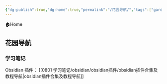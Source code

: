 ```yaml
---
{"dg-publish":true,"dg-home":true,"permalink":"/花园导航/","tags":["gardenEntry"],"dgPassFrontmatter":true,"noteIcon":""}
---
```


🏠Home
## 花园导航
### 学习笔记
Obsidian 插件： [[0801 学习笔记/obsidian/obsidian插件/obsidian插件合集及教程导航\|obsidian插件合集及教程导航]]

